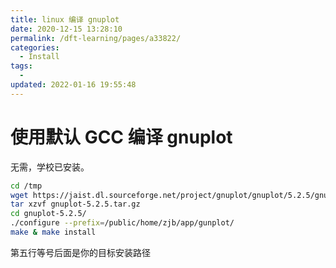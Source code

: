 ```yaml
---
title: linux 编译 gnuplot
date: 2020-12-15 13:28:10
permalink: /dft-learning/pages/a33822/
categories:
  - Install
tags:
  -
updated: 2022-01-16 19:55:48
---
```


# 使用默认 GCC 编译 gnuplot

无需，学校已安装。

```bash
cd /tmp
wget https://jaist.dl.sourceforge.net/project/gnuplot/gnuplot/5.2.5/gnuplot-5.2.5.tar.gz
tar xzvf gnuplot-5.2.5.tar.gz 
cd gnuplot-5.2.5/
./configure --prefix=/public/home/zjb/app/gunplot/
make & make install
```

第五行等号后面是你的目标安装路径
